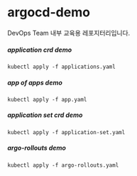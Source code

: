 # argocd-demo

DevOps Team 내부 교육용 레포지터리입니다.

##### application crd demo

```
kubectl apply -f applications.yaml
```

##### app of apps demo

```
kubectl apply -f app.yaml
```

##### application set crd demo

```
kubectl apply -f application-set.yaml
```

##### argo-rollouts demo

```
kubectl apply -f argo-rollouts.yaml
```
